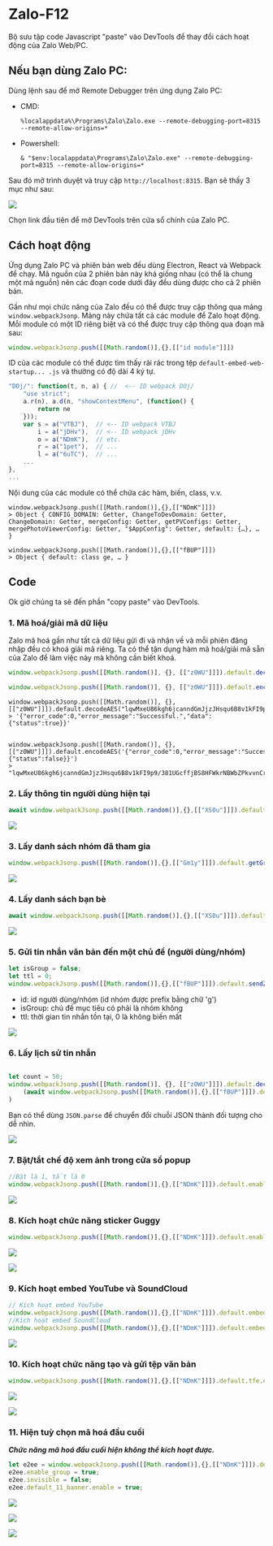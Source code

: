 # Zalo-F12
Bộ sưu tập code Javascript "paste" vào DevTools để thay đổi cách hoạt động của Zalo Web/PC.

## Nếu bạn dùng Zalo PC:
Dùng lệnh sau để mở Remote Debugger trên ứng dụng Zalo PC:
- CMD:
    ```
    %localappdata%\Programs\Zalo\Zalo.exe --remote-debugging-port=8315 --remote-allow-origins=*
    ```
- Powershell:
    ```
    & "$env:localappdata\Programs\Zalo\Zalo.exe" --remote-debugging-port=8315 --remote-allow-origins=*
    ```
Sau đó mở trình duyệt và truy cập `http://localhost:8315`. Bạn sẽ thấy 3 mục như sau:

![](./Images/1.png)

Chọn link đầu tiên để mở DevTools trên cửa sổ chính của Zalo PC.

## Cách hoạt động

Ứng dụng Zalo PC và phiên bản web đều dùng Electron, React và Webpack để chạy. Mã nguồn của 2 phiên bản này khá giống nhau (có thể là chung một mã nguồn) nên các đoạn code dưới đây đều dùng được cho cả 2 phiên bản.

Gần như mọi chức năng của Zalo đều có thể được truy cập thông qua mảng `window.webpackJsonp`. Mảng này chứa tất cả các module để Zalo hoạt động. Mỗi module có một ID riêng biệt và có thể được truy cập thông qua đoạn mã sau:

```js
window.webpackJsonp.push([[Math.random()],{},[["id module"]]])
```

ID của các module có thể được tìm thấy rải rác trong tệp `default-embed-web-startup... .js` và thường có độ dài 4 ký tự.

```js
"DOj/": function(t, n, a) { //  <-- ID webpack DOj/
    "use strict";
    a.r(n), a.d(n, "showContextMenu", (function() {
        return ne
    }));
    var s = a("VTBJ"),  // <-- ID webpack VTBJ
        i = a("jDHv"),  // <-- ID webpack jDHv
        o = a("NDmK"),  // etc.
        r = a("1pet"),  // ...
        l = a("6uTC"),  // ...
    ...
},
...
```

Nội dung của các module có thể chứa các hàm, biến, class, v.v.

```
window.webpackJsonp.push([[Math.random()],{},[["NDmK"]]])
> Object { CONFIG_DOMAIN: Getter, ChangeToDevDomain: Getter, ChangeDomain: Getter, mergeConfig: Getter, getPVConfigs: Getter, mergePhotoViewerConfig: Getter, "$AppConfig": Getter, default: {…}, … }

window.webpackJsonp.push([[Math.random()],{},[["fBUP"]]])
> Object { default: class ge, … }
```

## Code

Ok giờ chúng ta sẽ đến phần "copy paste" vào DevTools.

### 1. Mã hoá/giải mã dữ liệu
Zalo mã hoá gần như tất cả dữ liệu gửi đi và nhận về và mỗi phiên đăng nhập đều có khoá giải mã riêng. Ta có thể tận dụng hàm mã hoá/giải mã sẵn của Zalo để làm việc này mà không cần biết khoá.

```js
window.webpackJsonp.push([[Math.random()], {}, [["z0WU"]]]).default.decodeAES("nội dung bị mã hoá")

window.webpackJsonp.push([[Math.random()], {}, [["z0WU"]]]).default.encodeAES("nội dung cần mã hoá")
```

```
window.webpackJsonp.push([[Math.random()], {}, [["z0WU"]]]).default.decodeAES("lqwMxeU86kgh6jcanndGmJjzJHsqu6B8v1kFI9p9/381UGcffjBS8HFWkrNBWbZPmIz/k3v+YQKUIgD4rsycfvKZ/jxBYqvN/r0T+ZASzQs=") 
> '{"error_code":0,"error_message":"Successful.","data":{"status":true}}'


window.webpackJsonp.push([[Math.random()], {}, [["z0WU"]]]).default.encodeAES('{"error_code":0,"error_message":"Successful.","data":{"status":false}}') 
> "lqwMxeU86kgh6jcanndGmJjzJHsqu6B8v1kFI9p9/381UGcffjBS8HFWkrNBWbZPkvvnCrKosWFgk2aesrVYmh26K6SKxKi88fB0yLNFh2M=" 
```

### 2. Lấy thông tin người dùng hiện tại

```js
await window.webpackJsonp.push([[Math.random()],{},[["XS0u"]]]).default.getMe()
```

![](./Images/2.png)

### 3. Lấy danh sách nhóm đã tham gia
```js
window.webpackJsonp.push([[Math.random()],{},[["Gm1y"]]]).default.getGroupsListSync() 
```

![](./Images/3.png)

### 4. Lấy danh sách bạn bè

```js
await window.webpackJsonp.push([[Math.random()],{},[["XS0u"]]]).default.getFriends() 
```

![](./Images/4.png)

### 5. Gửi tin nhắn văn bản đến một chủ đề (người dùng/nhóm)

```js
let isGroup = false;
let ttl = 0;
window.webpackJsonp.push([[Math.random()],{},[["fBUP"]]]).default.sendZText("id", "tin nhắn", isGroup, Date.now(), {count: 3, lowPriority: false, timeout: 1, timestamp: Date.now()}, {shouldParseLinkOrContact: false, ttl: ttl})
```

- id: id người dùng/nhóm (id nhóm được prefix bằng chữ 'g')
- isGroup: chủ đề mục tiêu có phải là nhóm không
- ttl: thời gian tin nhắn tồn tại, 0 là không biến mất

![](./Images/5.png)

### 6. Lấy lịch sử tin nhắn 

```js

let count = 50;
window.webpackJsonp.push([[Math.random()], {}, [["z0WU"]]]).default.decodeAES(
	(await window.webpackJsonp.push([[Math.random()],{},[["fBUP"]]]).default.getHistoryMessage('id', count)).data.data
)

```

Bạn có thể dùng `JSON.parse` để chuyển đổi chuỗi JSON thành đối tượng cho dễ nhìn.

![](./Images/6.png)

### 7. Bật/tắt chế độ xem ảnh trong cửa sổ popup

```js
//Bật là 1, tắt là 0
window.webpackJsonp.push([[Math.random()],{},[["NDmK"]]]).default.enable_photoviewer_popup = 1
```

![](./Images/7.png)

### 8. Kích hoạt chức năng sticker Guggy

```js
window.webpackJsonp.push([[Math.random()],{},[["NDmK"]]]).default.enable_guggy = 1
```

![](./Images/8.1.png)

![](./Images/8.2.png)

### 9. Kích hoạt embed YouTube và SoundCloud

```js
// Kích hoạt embed YouTube
window.webpackJsonp.push([[Math.random()],{},[["NDmK"]]]).default.embed_pop.enable_youtube = 1 
//Kích hoạt embed SoundCloud
window.webpackJsonp.push([[Math.random()],{},[["NDmK"]]]).default.embed_pop.enable_soundcloud = 1 
```

![](./Images/9.png)

### 10. Kích hoạt chức năng tạo và gửi tệp văn bản 

```js
window.webpackJsonp.push([[Math.random()],{},[["NDmK"]]]).default.tfe.enable_edit = 1 
```

![](./Images/10.1.png)

![](./Images/10.2.png)

### 11. Hiện tuỳ chọn mã hoá đầu cuối
__*Chức năng mã hoá đầu cuối hiện không thể kích hoạt được.*__

```js
let e2ee = window.webpackJsonp.push([[Math.random()],{},[["NDmK"]]]).default.e2ee;
e2ee.enable_group = true;
e2ee.invisible = false;
e2ee.default_11_banner.enable = true;
```

![](./Images/11.1.png)

![](./Images/11.2.png)

![](./Images/11.3.png)